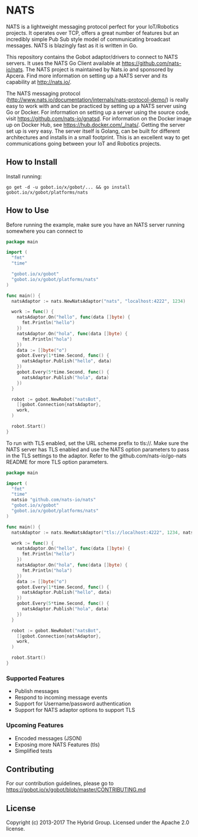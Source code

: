 # NATS

NATS is a lightweight messaging protocol perfect for your IoT/Robotics projects. It operates over TCP, offers a great number of features but an incredibly simple Pub Sub style model of communicating broadcast messages. NATS is blazingly fast as it is written in Go.

This repository contains the Gobot adaptor/drivers to connect to NATS servers. It uses the NATS Go Client available at https://github.com/nats-io/nats. The NATS project is maintained by Nats.io and sponsored by Apcera. Find more information on setting up a NATS server and its capability at http://nats.io/.

The NATS messaging protocol (http://www.nats.io/documentation/internals/nats-protocol-demo/) is really easy to work with and can be practiced by setting up a NATS server using Go or Docker. For information on setting up a server using the source code, visit https://github.com/nats-io/gnatsd. For information on the Docker image up on Docker Hub, see https://hub.docker.com/_/nats/. Getting the server set up is very easy. The server itself is Golang, can be built for different architectures and installs in a small footprint. This is an excellent way to get communications going between your IoT and Robotics projects.

## How to Install

Install running:

```
go get -d -u gobot.io/x/gobot/... && go install gobot.io/x/gobot/platforms/nats
```

## How to Use

Before running the example, make sure you have an NATS server running somewhere you can connect to

```go
package main

import (
  "fmt"
  "time"

  "gobot.io/x/gobot"
  "gobot.io/x/gobot/platforms/nats"
)

func main() {
  natsAdaptor := nats.NewNatsAdaptor("nats", "localhost:4222", 1234)

  work := func() {
    natsAdaptor.On("hello", func(data []byte) {
      fmt.Println("hello")
    })
    natsAdaptor.On("hola", func(data []byte) {
      fmt.Println("hola")
    })
    data := []byte("o")
    gobot.Every(1*time.Second, func() {
      natsAdaptor.Publish("hello", data)
    })
    gobot.Every(5*time.Second, func() {
      natsAdaptor.Publish("hola", data)
    })
  }

  robot := gobot.NewRobot("natsBot",
    []gobot.Connection{natsAdaptor},
    work,
  )

  robot.Start()
}
```

To run with TLS enabled, set the URL scheme prefix to tls://. Make sure the NATS server has TLS enabled and use the NATS option parameters to pass in the TLS settings to the adaptor. Refer to the github.com/nats-io/go-nats README for more TLS option parameters.

```go
package main

import (
  "fmt"
  "time"
  natsio "github.com/nats-io/nats"
  "gobot.io/x/gobot"
  "gobot.io/x/gobot/platforms/nats"
)

func main() {
  natsAdaptor := nats.NewNatsAdaptor("tls://localhost:4222", 1234, natsio.RootCAs("certs/ca.pem"))

  work := func() {
    natsAdaptor.On("hello", func(data []byte) {
      fmt.Println("hello")
    })
    natsAdaptor.On("hola", func(data []byte) {
      fmt.Println("hola")
    })
    data := []byte("o")
    gobot.Every(1*time.Second, func() {
      natsAdaptor.Publish("hello", data)
    })
    gobot.Every(5*time.Second, func() {
      natsAdaptor.Publish("hola", data)
    })
  }

  robot := gobot.NewRobot("natsBot",
    []gobot.Connection{natsAdaptor},
    work,
  )

  robot.Start()
}
```

### Supported Features

* Publish messages
* Respond to incoming message events
* Support for Username/password authentication
* Support for NATS adaptor options to support TLS

### Upcoming Features

* Encoded messages (JSON)
* Exposing more NATS Features (tls)
* Simplified tests

## Contributing

For our contribution guidelines, please go to https://gobot.io/x/gobot/blob/master/CONTRIBUTING.md

## License

Copyright (c) 2013-2017 The Hybrid Group. Licensed under the Apache 2.0 license.
